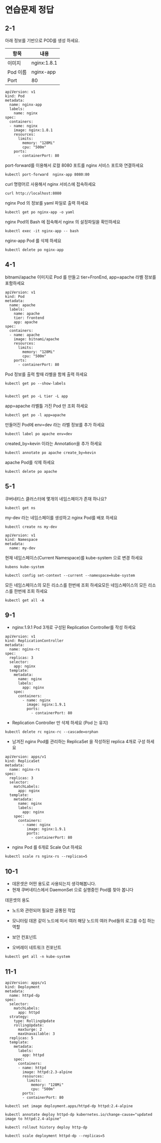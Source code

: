 # 연습문제 정답

## 2-1

아래 정보를 기반으로 POD를 생성 하세요.

| 항목     | 내용          |
| ------ | ----------- |
| 이미지    | nginx:1.8.1 |
| Pod 이름 | nginx-app   |
| Port   | 80          |

```{yaml}
apiVersion: v1
kind: Pod
metadata:
  name: nginx-app
  labels:
    name: nginx
spec:
  containers:
  - name: nginx
    image: nginx:1.8.1
    resources:
      limits:
        memory: "128Mi"
        cpu: "500m"
    ports:
      - containerPort: 80
```

port-forward를 이용해서 로컬 8080 포트를 nginx 서비스 포트와 연결하세요

```{bash}
kubectl port-forward  nginx-app 8080:80
```

curl 명령어르 사용해서 nginx 서비스에 접속하세요

```{bash}
curl http://localhost:8080
```

nginx Pod 의 정보를 yaml 파일로 출력 하세요

```{bash}
kubectl get po nginx-app -o yaml
```

nginx Pod의 Bash 에 접속해서 nginx 의 설정파일을 확인하세요

```{bash}
kubectl exec -it nginx-app -- bash
```

nginx-app Pod 를 삭제 하세요

```{bash}
kubectl delete po nginx-app
```

## 4-1

bitnami/apache 이미지로 Pod 를 만들고 tier=FronEnd, app=apache 라벨 정보를 포함하세요

```{yaml}
apiVersion: v1
kind: Pod
metadata:
  name: apache
  labels:
    name: apache
    tier: frontend
    app: apache
spec:
  containers:
  - name: apache
    image: bitnami/apache
    resources:
      limits:
        memory: "128Mi"
        cpu: "500m"
    ports:
      - containerPort: 80
```

Pod 정보를 출력 할때 라벨을 함께 출력 하세요

```{bash}
kubectl get po --show-labels


kubectl get po -L tier -L app
```

app=apache 라벨틀 가진 Pod 만 조회 하세요

```{bash}
kubectl get po -l app=apache
```

만들어진 Pod에 env=dev 라는 라벨 정보를 추가 하세요

```{bash}
kubectl label po apache env=dev
```

created_by=kevin 이라는 Annotation을 추가 하세요

```{bash}
kubectl annotate po apache create_by=kevin
```

apache Pod를 삭제 하세요

```{bash}
kubectl delete po apache
```

## 5-1

쿠버네티스 클러스터에 몇개의 네임스페이가 존재 하나요?

```{bash}
kubectl get ns
```

my-dev 라는 네임스페이를 생성하고 nginx Pod를 배포 하세요

```{bash}
kubectl create ns my-dev
```

```{yaml}
apiVersion: v1
kind: Namespace
metadata:
  name: my-dev
```

현재 네임스페이스(Current Namespace)를 kube-system 으로 변경 하세요

```{bash}
kubens kube-system
```

```{bash}
kubectl config set-context --current --namespace=kube-system
```

모든 네임스페이스의 모든 리소스를 한번에 조회 하세요모든 네임스페이스의 모든 리소스를 한번에 조회 하세요

```{bash}
kubectl get all -A
```

## 9-1

- nginx:1.9.1 Pod 3개로 구성된 Replication Controller를 작성 하세요

```{yaml}
apiVersion: v1
kind: ReplicationController
metadata:
  name: nginx-rc
spec:
  replicas: 3
  selector:
    app: nginx
  template:
    metadata:
      name: nginx
      labels:
        app: nginx
    spec:
      containers:
        - name: nginx
          image: nginx:1.9.1
          ports:
            - containerPort: 80
```

- Replication Controller 만 삭제 하세요 (Pod 는 유지)

```{bash}
kubectl delete rc nginx-rc --cascade=orphan
```

- 남겨진 nginx Pod를 관리하는 ReplicaSet 을 작성하된 replica 4개로 구성 하세요

```{yaml}
apiVersion: apps/v1
kind: ReplicaSet
metadata:
  name: nginx-rs
spec:
  replicas: 3
  selector:
    matchLabels:
      app: nginx
  template:
    metadata:
      name: nginx
      labels:
        app: nginx
    spec:
      containers:
        - name: nginx
          image: nginx:1.9.1
          ports:
            - containerPort: 80
```

- nginx Pod 를 6개로 Scale Out 하세요

```{bash}
kubectl scale rs nginx-rs --replicas=5
```

## 10-1

- 데몬셋은 어떤 용도로 사용되는지 생각해봅니다.
- 현재 쿠버네티스에서 DaemonSet 으로 실행중인 Pod를 찾아 봅니다

데몬셋의 용도 

- 노드와 관련되어 필요한 공통된 작업

- 모니터링 데몬 같이 노드에 떠서 여러 해당 노드의 여러 Pod들의 로그를 수집 하는 역할

- 보안 컨포넌트

- 오버레이 네트워크 컨포넌트

```{bash}
kubectl get all -n kube-system
```

## 11-1

```{yaml}
apiVersion: apps/v1
kind: Deployment
metadata:
  name: httpd-dp
spec:
  selector:
    matchLabels:
      app: httpd
  strategy:
    type: RollingUpdate
    rollingUpdate:
      maxSurge: 2
      maxUnavailable: 3
  replicas: 5
  template:
    metadata:
      labels:
        app: httpd
    spec:
      containers:
      - name: httpd
        image: httpd:2.3-alpine
        resources:
          limits:
            memory: "128Mi"
            cpu: "500m"
        ports:
        - containerPort: 80
```

```{bash}
kubectl set image deployment.apps/httpd-dp httpd:2.4-alpine
```

```{bash}
kubectl annotate deploy httpd-dp kubernetes.io/change-cause="updated image to httpd:2.4-alpine" 
```

```{bash}
kubectl rollout history deploy http-dp
```

```{bash}
kubectl scale deployment httpd-dp --replicas=5
```
